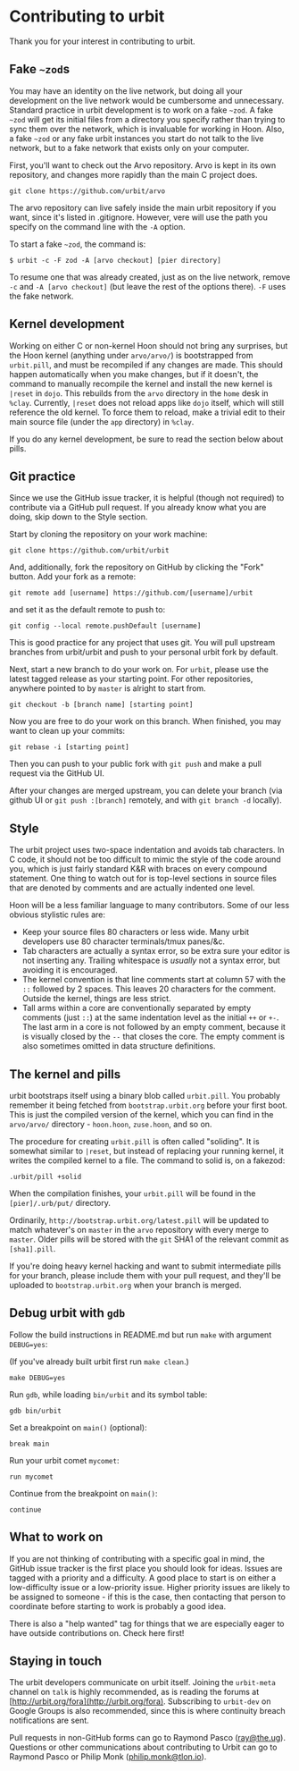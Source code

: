 # Contributing to urbit

Thank you for your interest in contributing to urbit.

## Fake `~zod`s

You may have an identity on the live network, but doing all your
development on the live network would be cumbersome and unnecessary.
Standard practice in urbit development is to work on a fake `~zod`. A
fake `~zod` will get its initial files from a directory you specify
rather than trying to sync them over the network, which is invaluable
for working in Hoon. Also, a fake `~zod` or any fake urbit instances you
start do not talk to the live network, but to a fake network that exists
only on your computer.

First, you'll want to check out the Arvo repository. Arvo is kept in its
own repository, and changes more rapidly than the main C project does.

    git clone https://github.com/urbit/arvo

The arvo repository can live safely inside the main urbit repository if
you want, since it's listed in .gitignore. However, vere will use the
path you specify on the command line with the `-A` option.

To start a fake `~zod`, the command is:

    $ urbit -c -F zod -A [arvo checkout] [pier directory]

To resume one that was already created, just as on the live network,
remove `-c` and `-A [arvo checkout]` (but leave the rest of the options
there). `-F` uses the fake network.

## Kernel development

Working on either C or non-kernel Hoon should not bring any surprises,
but the Hoon kernel (anything under `arvo/arvo/`) is bootstrapped
from `urbit.pill`, and must be recompiled if any changes are made. This
should happen automatically when you make changes, but if it doesn't,
the command to manually recompile the kernel and install the new kernel
is `|reset` in `dojo`.  This rebuilds from the `arvo` directory in the
`home` desk in `%clay`.  Currently, `|reset` does not reload apps like
`dojo` itself, which will still reference the old kernel. To force them
to reload, make a trivial edit to their main source file (under the
`app` directory) in `%clay`.

If you do any kernel development, be sure to read the section below about
pills.

## Git practice

Since we use the GitHub issue tracker, it is helpful (though not
required) to contribute via a GitHub pull request. If you already know
what you are doing, skip down to the Style section.

Start by cloning the repository on your work machine:

    git clone https://github.com/urbit/urbit

And, additionally, fork the repository on GitHub by clicking the "Fork"
button. Add your fork as a remote:

    git remote add [username] https://github.com/[username]/urbit

and set it as the default remote to push to:

    git config --local remote.pushDefault [username]

This is good practice for any project that uses git. You will pull
upstream branches from urbit/urbit and push to your personal urbit fork
by default.

Next, start a new branch to do your work on. For `urbit`, please use the
latest tagged release as your starting point. For other repositories,
anywhere pointed to by `master` is alright to start from.

    git checkout -b [branch name] [starting point]

Now you are free to do your work on this branch. When finished, you may
want to clean up your commits:

    git rebase -i [starting point]

Then you can push to your public fork with `git push` and make a pull
request via the GitHub UI.

After your changes are merged upstream, you can delete your branch (via
github UI or `git push :[branch]` remotely, and with `git branch -d`
locally).

## Style

The urbit project uses two-space indentation and avoids tab characters.
In C code, it should not be too difficult to mimic the style of the code
around you, which is just fairly standard K&R with braces on every
compound statement. One thing to watch out for is top-level sections in
source files that are denoted by comments and are actually indented one
level.

Hoon will be a less familiar language to many contributors. Some of our
less obvious stylistic rules are:

-   Keep your source files 80 characters or less wide. Many urbit
    developers use 80 character terminals/tmux panes/&c.
-   Tab characters are actually a syntax error, so be extra sure your
    editor is not inserting any. Trailing whitespace is *usually* not a
    syntax error, but avoiding it is encouraged.
-   The kernel convention is that line comments start at column 57 with
    the `::` followed by 2 spaces. This leaves 20 characters for the
    comment.  Outside the kernel, things are less strict.
-   Tall arms within a core are conventionally separated by empty comments
    (just `::`) at the same indentation level as the initial `++` or `+-`.
    The last arm in a core is not followed by an empty comment, because it
    is visually closed by the `--` that closes the core. The empty comment
    is also sometimes omitted in data structure definitions.

## The kernel and pills

urbit bootstraps itself using a binary blob called `urbit.pill`. You
probably remember it being fetched from `bootstrap.urbit.org` before
your first boot. This is just the compiled version of the kernel, which
you can find in the `arvo/arvo/` directory - `hoon.hoon`, `zuse.hoon`,
and so on.

The procedure for creating `urbit.pill` is often called "soliding". It
is somewhat similar to `|reset`, but instead of replacing your running
kernel, it writes the compiled kernel to a file. The command to solid
is, on a fakezod:

    .urbit/pill +solid

When the compilation finishes, your `urbit.pill` will be found in the
`[pier]/.urb/put/` directory.

Ordinarily, `http://bootstrap.urbit.org/latest.pill` will be updated
to match whatever's on `master` in the `arvo` repository with every
merge to `master`. Older pills will be stored with the `git` SHA1 of the
relevant commit as `[sha1].pill`.

If you're doing heavy kernel hacking and want to submit intermediate
pills for your branch, please include them with your pull request, and
they'll be uploaded to `bootstrap.urbit.org` when your branch is merged.

## Debug urbit with `gdb`

Follow the build instructions in README.md but run `make` with argument `DEBUG=yes`:

(If you've already built urbit first run `make clean`.)

    make DEBUG=yes

Run `gdb`, while loading `bin/urbit` and its symbol table:

    gdb bin/urbit

Set a breakpoint on `main()` (optional):

    break main

Run your urbit comet `mycomet`:

    run mycomet

Continue from the breakpoint on `main()`:

    continue

## What to work on

If you are not thinking of contributing with a specific goal in mind,
the GitHub issue tracker is the first place you should look for ideas.
Issues are tagged with a priority and a difficulty. A good place to
start is on either a low-difficulty issue or a low-priority issue.
Higher priority issues are likely to be assigned to someone - if this is
the case, then contacting that person to coordinate before starting to
work is probably a good idea.

There is also a "help wanted" tag for things that we are especially
eager to have outside contributions on. Check here first!

## Staying in touch

The urbit developers communicate on urbit itself. Joining the
`urbit-meta` channel on `talk` is highly recommended, as is reading the
forums at [http://urbit.org/fora](http://urbit.org/fora). Subscribing to
`urbit-dev` on Google Groups is also recommended, since this is where
continuity breach notifications are sent.

Pull requests in non-GitHub forms can go to Raymond Pasco
([ray@the.ug](mailto:ray@the.ug)). Questions or other communications
about contributing to Urbit can go to Raymond Pasco or Philip Monk
([philip.monk@tlon.io](mailto:philip.monk@tlon.io)).
